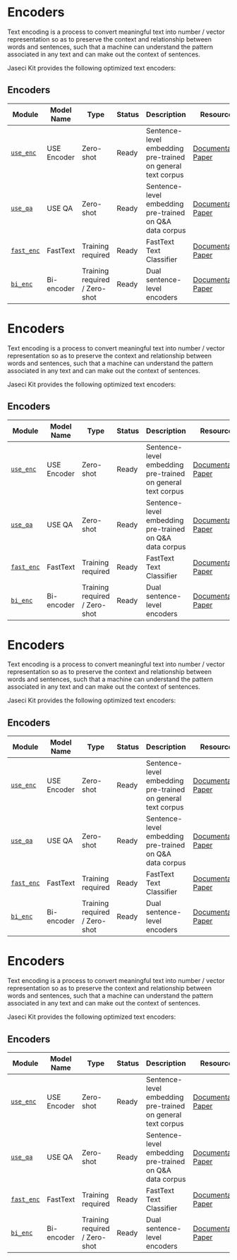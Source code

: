 # Encoders

Text encoding is a process to convert meaningful text into number / vector representation so as to preserve the context and relationship between words and sentences, such that a machine can understand the pattern associated in any text and can make out the context of sentences.

Jaseci Kit provides the following optimized text encoders:


## Encoders
| Module      | Model Name    | Type                    | Status       | Description                                                 | Resources                                 |
| ----------- | ------------- | ----------------------- | ------------ | ----------------------------------------------------------- | ----------------------------------------- |
| [`use_enc`](use_enc/README.md)   | USE Encoder   |    Zero-shot  |  Ready        | Sentence-level embedding pre-trained on general text corpus | [Documentation](use_enc/README.md) [Paper](https://arxiv.org/abs/1803.11175) |
| [`use_qa`](use_qa/README.md)    | USE QA                    | Zero-shot               | Ready        | Sentence-level embedding pre-trained on Q&A data corpus     | [Documentation](use_qa/README.md) [Paper](https://arxiv.org/abs/1803.11175) |
| [`fast_enc`](fast_enc/README.md)  | FastText      | Training required           | Ready        | FastText Text Classifier                                    | [Documentation](fast_enc/README.md)  [Paper](https://arxiv.org/abs/1712.09405) |
| [`bi_enc`](bi_enc/README.md)    | Bi-encoder         | Training required / Zero-shot | Ready        | Dual sentence-level encoders                                | [Documentation](bi_enc/README.md)  [Paper](https://arxiv.org/abs/1803.11175) |
# Encoders

Text encoding is a process to convert meaningful text into number / vector representation so as to preserve the context and relationship between words and sentences, such that a machine can understand the pattern associated in any text and can make out the context of sentences.

Jaseci Kit provides the following optimized text encoders:


## Encoders
| Module      | Model Name    | Type                    | Status       | Description                                                 | Resources                                 |
| ----------- | ------------- | ----------------------- | ------------ | ----------------------------------------------------------- | ----------------------------------------- |
| [`use_enc`](use_enc/README.md)   | USE Encoder   |    Zero-shot  |  Ready        | Sentence-level embedding pre-trained on general text corpus | [Documentation](use_enc/README.md) [Paper](https://arxiv.org/abs/1803.11175) |
| [`use_qa`](use_qa/README.md)    | USE QA                    | Zero-shot               | Ready        | Sentence-level embedding pre-trained on Q&A data corpus     | [Documentation](use_qa/README.md) [Paper](https://arxiv.org/abs/1803.11175) |
| [`fast_enc`](fast_enc/README.md)  | FastText      | Training required           | Ready        | FastText Text Classifier                                    | [Documentation](fast_enc/README.md)  [Paper](https://arxiv.org/abs/1712.09405) |
| [`bi_enc`](bi_enc/README.md)    | Bi-encoder         | Training required / Zero-shot | Ready        | Dual sentence-level encoders                                | [Documentation](bi_enc/README.md)  [Paper](https://arxiv.org/abs/1803.11175) |
# Encoders

Text encoding is a process to convert meaningful text into number / vector representation so as to preserve the context and relationship between words and sentences, such that a machine can understand the pattern associated in any text and can make out the context of sentences.

Jaseci Kit provides the following optimized text encoders:


## Encoders
| Module      | Model Name    | Type                    | Status       | Description                                                 | Resources                                 |
| ----------- | ------------- | ----------------------- | ------------ | ----------------------------------------------------------- | ----------------------------------------- |
| [`use_enc`](use_enc/README.md)   | USE Encoder   |    Zero-shot  |  Ready        | Sentence-level embedding pre-trained on general text corpus | [Documentation](use_enc/README.md) [Paper](https://arxiv.org/abs/1803.11175) |
| [`use_qa`](use_qa/README.md)    | USE QA                    | Zero-shot               | Ready        | Sentence-level embedding pre-trained on Q&A data corpus     | [Documentation](use_qa/README.md) [Paper](https://arxiv.org/abs/1803.11175) |
| [`fast_enc`](fast_enc/README.md)  | FastText      | Training required           | Ready        | FastText Text Classifier                                    | [Documentation](fast_enc/README.md)  [Paper](https://arxiv.org/abs/1712.09405) |
| [`bi_enc`](bi_enc/README.md)    | Bi-encoder         | Training required / Zero-shot | Ready        | Dual sentence-level encoders                                | [Documentation](bi_enc/README.md)  [Paper](https://arxiv.org/abs/1803.11175) |
# Encoders

Text encoding is a process to convert meaningful text into number / vector representation so as to preserve the context and relationship between words and sentences, such that a machine can understand the pattern associated in any text and can make out the context of sentences.

Jaseci Kit provides the following optimized text encoders:


## Encoders
| Module      | Model Name    | Type                    | Status       | Description                                                 | Resources                                 |
| ----------- | ------------- | ----------------------- | ------------ | ----------------------------------------------------------- | ----------------------------------------- |
| [`use_enc`](use_enc/README.md)   | USE Encoder   |    Zero-shot  |  Ready        | Sentence-level embedding pre-trained on general text corpus | [Documentation](use_enc/README.md) [Paper](https://arxiv.org/abs/1803.11175) |
| [`use_qa`](use_qa/README.md)    | USE QA                    | Zero-shot               | Ready        | Sentence-level embedding pre-trained on Q&A data corpus     | [Documentation](use_qa/README.md) [Paper](https://arxiv.org/abs/1803.11175) |
| [`fast_enc`](fast_enc/README.md)  | FastText      | Training required           | Ready        | FastText Text Classifier                                    | [Documentation](fast_enc/README.md)  [Paper](https://arxiv.org/abs/1712.09405) |
| [`bi_enc`](bi_enc/README.md)    | Bi-encoder         | Training required / Zero-shot | Ready        | Dual sentence-level encoders                                | [Documentation](bi_enc/README.md)  [Paper](https://arxiv.org/abs/1803.11175) |
